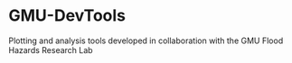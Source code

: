 # GMU-DevTools
Plotting and analysis tools developed in collaboration with the GMU Flood Hazards Research Lab
